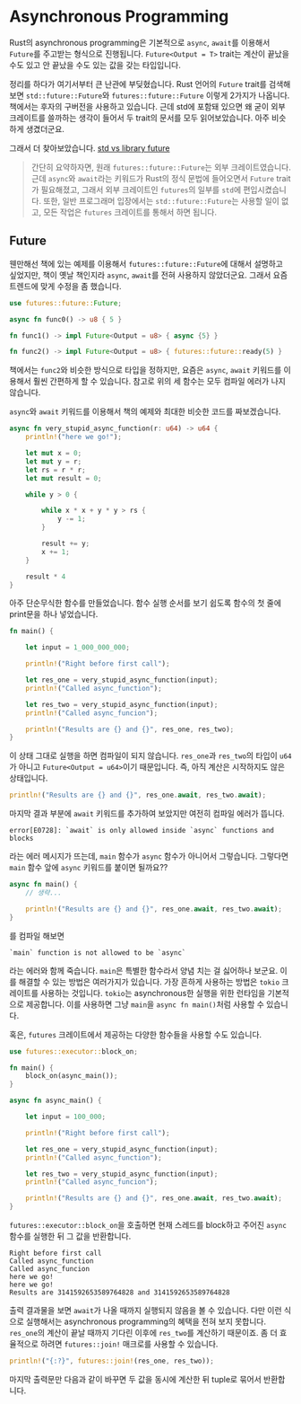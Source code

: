 # Asynchronous Programming

Rust의 asynchronous programming은 기본적으로 `async`, `await`를 이용해서 `Future`를 주고받는 형식으로 진행됩니다. `Future<Output = T>` trait는 계산이 끝났을 수도 있고 안 끝났을 수도 있는 값을 갖는 타입입니다.

정리를 하다가 여기서부터 큰 난관에 부딪혔습니다. Rust 언어의 `Future` trait를 검색해보면 `std::future::Future`와 `futures::future::Future` 이렇게 2가지가 나옵니다. 책에서는 후자의 구버전을 사용하고 있습니다. 근데 std에 포함돼 있으면 왜 굳이 외부 크레이트를 쓸까하는 생각이 들어서 두 trait의 문서를 모두 읽어보았습니다. 아주 비슷하게 생겼더군요.

그래서 더 찾아보았습니다. [std vs library future](https://book.async.rs/overview/std-and-library-futures.html)
> 간단히 요약하자면, 원래 `futures::future::Future`는 외부 크레이트였습니다. 근데 `async`와 `await`라는 키워드가 Rust의 정식 문법에 들어오면서 `Future` trait가 필요해졌고, 그래서 외부 크레이트인 `futures`의 일부를 `std`에 편입시켰습니다. 또한, 일반 프로그래머 입장에서는 `std::future::Future`는 사용할 일이 없고, 모든 작업은 `futures` 크레이트를 통해서 하면 됩니다.

## Future

웬만해선 책에 있는 예제를 이용해서 `futures::future::Future`에 대해서 설명하고 싶었지만, 책이 옛날 책인지라 `async`, `await`를 전혀 사용하지 않았더군요. 그래서 요즘 트렌드에 맞게 수정을 좀 했습니다.

```rust
use futures::future::Future;

async fn func0() -> u8 { 5 }

fn func1() -> impl Future<Output = u8> { async {5} }

fn func2() -> impl Future<Output = u8> { futures::future::ready(5) }
```

책에서는 `func2`와 비슷한 방식으로 타입을 정하지만, 요즘은 `async`, `await` 키워드를 이용해서 훨씬 간편하게 할 수 있습니다. 참고로 위의 세 함수는 모두 컴파일 에러가 나지 않습니다.

`async`와 `await` 키워드를 이용해서 책의 예제와 최대한 비슷한 코드를 짜보겠습니다.

```rust
async fn very_stupid_async_function(r: u64) -> u64 {
    println!("here we go!");

    let mut x = 0;
    let mut y = r;
    let rs = r * r;
    let mut result = 0;

    while y > 0 {

        while x * x + y * y > rs {
            y -= 1;
        }

        result += y;
        x += 1;
    }

    result * 4
}
```

아주 단순무식한 함수를 만들었습니다. 함수 실행 순서를 보기 쉽도록 함수의 첫 줄에 print문을 하나 넣었습니다.

```rust
fn main() {

    let input = 1_000_000_000;

    println!("Right before first call");

    let res_one = very_stupid_async_function(input);
    println!("Called async_function");

    let res_two = very_stupid_async_function(input);
    println!("Called async_funcion");

    println!("Results are {} and {}", res_one, res_two);
}
```

이 상태 그대로 실행을 하면 컴파일이 되지 않습니다. `res_one`과 `res_two`의 타입이 `u64`가 아니고 `Future<Output = u64>`이기 때문입니다. 즉, 아직 계산은 시작하지도 않은 상태입니다.

```rust
println!("Results are {} and {}", res_one.await, res_two.await);
```

마지막 결과 부분에 `await` 키워드를 추가하여 보았지만 여전히 컴파일 에러가 뜹니다.

```
error[E0728]: `await` is only allowed inside `async` functions and blocks
```

라는 에러 메시지가 뜨는데, `main` 함수가 `async` 함수가 아니어서 그렇습니다. 그렇다면 `main` 함수 앞에 `async` 키워드를 붙이면 될까요??

```rust
async fn main() {
    // 생략...

    println!("Results are {} and {}", res_one.await, res_two.await);
}
```

를 컴파일 해보면

```
`main` function is not allowed to be `async`
```

라는 에러와 함께 죽습니다. `main`은 특별한 함수라서 양념 치는 걸 싫어하나 보군요. 이를 해결할 수 있는 방법은 여러가지가 있습니다. 가장 흔하게 사용하는 방법은 `tokio` 크레이트를 사용하는 것입니다. `tokio`는 asynchronous한 실행을 위한 런타임을 기본적으로 제공합니다. 이를 사용하면 그냥 `main`을 `async fn main()`처럼 사용할 수 있습니다.

혹은, `futures` 크레이트에서 제공하는 다양한 함수들을 사용할 수도 있습니다.

```rust
use futures::executor::block_on;

fn main() {
    block_on(async_main());
}

async fn async_main() {

    let input = 100_000;

    println!("Right before first call");

    let res_one = very_stupid_async_function(input);
    println!("Called async_function");

    let res_two = very_stupid_async_function(input);
    println!("Called async_funcion");

    println!("Results are {} and {}", res_one.await, res_two.await);
}
```

`futures::executor::block_on`을 호출하면 현재 스레드를 block하고 주어진 `async` 함수를 실행한 뒤 그 값을 반환합니다.

```
Right before first call
Called async_function
Called async_funcion
here we go!
here we go!
Results are 3141592653589764828 and 3141592653589764828
```

출력 결과물을 보면 `await`가 나올 때까지 실행되지 않음을 볼 수 있습니다. 다만 이런 식으로 실행해서는 asynchronous programming의 혜택을 전혀 보지 못합니다. `res_one`의 계산이 끝날 때까지 기다린 이후에 `res_two`를 계산하기 때문이죠. 좀 더 효율적으로 하려면 `futures::join!` 매크로를 사용할 수 있습니다.

```rust
println!("{:?}", futures::join!(res_one, res_two));
```

마지막 출력문만 다음과 같이 바꾸면 두 값을 동시에 계산한 뒤 tuple로 묶어서 반환합니다.
